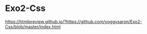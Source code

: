 # Exo2-Css

https://htmlpreview.github.io/?https://github.com/yoggysaron/Exo2-Css/blob/master/index.html